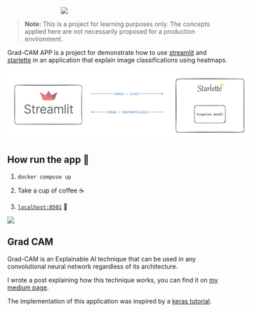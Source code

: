 <img
  src="https://imgs.xkcd.com/comics/machine_learning.png"
  style="display: block; margin-left: auto; margin-right: auto; max-width: 260px">

> **Note:** This is a project for learning purposes only. The concepts applied here are not necessarily proposed for a production environment.

Grad-CAM APP is a project for demonstrate how to use [streamlit](https://streamlit.io/) and [starlette](https://www.starlette.io/) 
in an application that explain image classifications using heatmaps.

<img
  src="utils/app_arch.png"
  style="display: block; margin-left: auto; margin-right: auto; max-width: 550px">

## How run the app 🚀

1. ```docker compose up```

2. Take a cup of coffee ☕️

3. [```localhost:8501```](http://localhost:8501) 🔗

<img
  src="utils/grad_cam_demo.gif"
  style="display: block; margin-left: auto; margin-right: auto; max-width: 550px">


## Grad CAM

Grad-CAM is an Explainable AI technique that can be used in 
any convolutional neural network regardless of its architecture. 

I wrote a post explaining how this technique works, you can find it on [my medium page](https://medium.com/@arthurfmorais).

The implementation of this application was inspired by a [keras tutorial](https://keras.io/examples/vision/grad_cam/).
